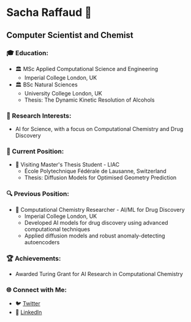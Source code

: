 # Sacha Raffaud 🚀
## Computer Scientist and Chemist

### 🎓 Education:
- 🏛️ MSc Applied Computational Science and Engineering
  - Imperial College London, UK
- 🏛️ BSc Natural Sciences
  - University College London, UK
  - Thesis: The Dynamic Kinetic Resolution of Alcohols

### 🔬 Research Interests:
- AI for Science, with a focus on Computational Chemistry and Drug Discovery

### 🚀 Current Position:
- 🏢 Visiting Master's Thesis Student - LIAC
  - École Polytechnique Fédérale de Lausanne, Switzerland
  - Thesis: Diffusion Models for Optimised Geometry Prediction

### 🔍 Previous Position:
- 🏢 Computational Chemistry Researcher - AI/ML for Drug Discovery
  - Imperial College London, UK
  - Developed AI models for drug discovery using advanced computational techniques
  - Applied diffusion models and robust anomaly-detecting autoencoders

### 🏆 Achievements:
- Awarded Turing Grant for AI Research in Computational Chemistry

### 🌐 Connect with Me:
- 🐦 [Twitter](https://twitter.com/sacha_rfd)
- 🔗 [LinkedIn](https://www.linkedin.com/in/sacha-raffaud)
